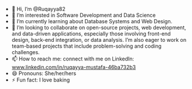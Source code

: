 - 👋 Hi, I’m @Ruqayya82
- 👀 I’m interested in Software Development and Data Science
- 🌱 I’m currently learning about Database Systems and Web Design. 
- 💞️ I’m looking to collaborate on open-source projects, web development, and data-driven applications,
  especially those involving front-end design, back-end integration, or data analysis. I’m also eager to work on team-based projects that 
  include problem-solving and coding challenges.
- 📫 How to reach me: connect with me on LinkedIn: www.linkedin.com/in/ruqayya-mustafa-46ba732b3
- 😄 Pronouns: She/her/hers
- ⚡ Fun fact: I love baking

<!---
Ruqayya82/Ruqayya82 is a ✨ special ✨ repository because its `README.md` (this file) appears on your GitHub profile.
You can click the Preview link to take a look at your changes.
--->
